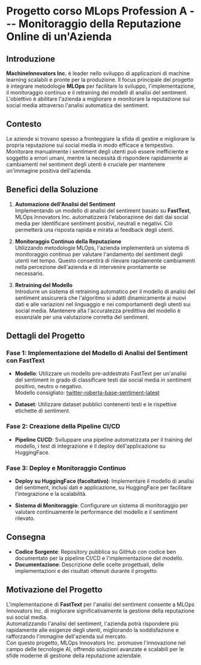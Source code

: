 # Progetto corso MLops Profession A --- Monitoraggio della Reputazione Online di un'Azienda

## Introduzione

**MachineInnovators Inc.** è leader nello sviluppo di applicazioni di machine learning scalabili e pronte per la produzione. Il focus principale del progetto è integrare metodologie **MLOps** per facilitare lo sviluppo, l'implementazione, il monitoraggio continuo e il retraining dei modelli di analisi del sentiment.  
L'obiettivo è abilitare l'azienda a migliorare e monitorare la reputazione sui social media attraverso l'analisi automatica dei sentiment.

## Contesto

Le aziende si trovano spesso a fronteggiare la sfida di gestire e migliorare la propria reputazione sui social media in modo efficace e tempestivo.  
Monitorare manualmente i sentiment degli utenti può essere inefficiente e soggetto a errori umani, mentre la necessità di rispondere rapidamente ai cambiamenti nel sentiment degli utenti è cruciale per mantenere un'immagine positiva dell'azienda.

## Benefici della Soluzione

1. **Automazione dell'Analisi del Sentiment**  
   Implementando un modello di analisi del sentiment basato su **FastText**, MLOps Innovators Inc. automatizzerà l'elaborazione dei dati dai social media per identificare sentiment positivi, neutrali e negativi. Ciò permetterà una risposta rapida e mirata ai feedback degli utenti.

2. **Monitoraggio Continuo della Reputazione**  
   Utilizzando metodologie MLOps, l'azienda implementerà un sistema di monitoraggio continuo per valutare l'andamento del sentiment degli utenti nel tempo. Questo consentirà di rilevare rapidamente cambiamenti nella percezione dell'azienda e di intervenire prontamente se necessario.

3. **Retraining del Modello**  
   Introdurre un sistema di retraining automatico per il modello di analisi del sentiment assicurerà che l'algoritmo si adatti dinamicamente ai nuovi dati e alle variazioni nel linguaggio e nei comportamenti degli utenti sui social media. Mantenere alta l'accuratezza predittiva del modello è essenziale per una valutazione corretta del sentiment.

## Dettagli del Progetto

### Fase 1: Implementazione del Modello di Analisi del Sentiment con FastText

- **Modello**: Utilizzare un modello pre-addestrato FastText per un'analisi del sentiment in grado di classificare testi dai social media in sentiment positivo, neutro o negativo.  
  Modello consigliato: [twitter-roberta-base-sentiment-latest](https://huggingface.co/cardiffnlp/twitter-roberta-base-sentiment-latest)

- **Dataset**: Utilizzare dataset pubblici contenenti testi e le rispettive etichette di sentiment.

### Fase 2: Creazione della Pipeline CI/CD

- **Pipeline CI/CD**: Sviluppare una pipeline automatizzata per il training del modello, i test di integrazione e il deploy dell'applicazione su HuggingFace.

### Fase 3: Deploy e Monitoraggio Continuo

- **Deploy su HuggingFace (facoltativo)**: Implementare il modello di analisi del sentiment, inclusi dati e applicazione, su HuggingFace per facilitare l'integrazione e la scalabilità.

- **Sistema di Monitoraggio**: Configurare un sistema di monitoraggio per valutare continuamente le performance del modello e il sentiment rilevato.

## Consegna

- **Codice Sorgente**: Repository pubblica su GitHub con codice ben documentato per la pipeline CI/CD e l'implementazione del modello.
- **Documentazione**: Descrizione delle scelte progettuali, delle implementazioni e dei risultati ottenuti durante il progetto.

## Motivazione del Progetto

L'implementazione di **FastText** per l'analisi del sentiment consente a MLOps Innovators Inc. di migliorare significativamente la gestione della reputazione sui social media.  
Automatizzando l'analisi del sentiment, l'azienda potrà rispondere più rapidamente alle esigenze degli utenti, migliorando la soddisfazione e rafforzando l'immagine dell'azienda sul mercato.  
Con questo progetto, MLOps Innovators Inc. promuove l'innovazione nel campo delle tecnologie AI, offrendo soluzioni avanzate e scalabili per le sfide moderne di gestione della reputazione aziendale.




